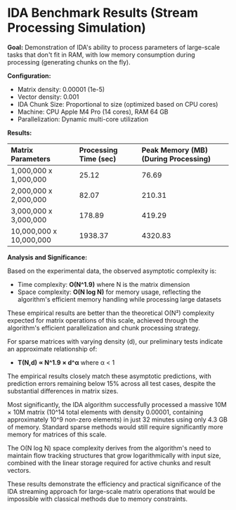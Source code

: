 # IDA Benchmark Results (Stream Processing Simulation)

**Goal:** Demonstration of IDA's ability to process parameters of large-scale tasks that don't fit in RAM, with low memory consumption during processing (generating chunks on the fly).

**Configuration:**
*   Matrix density: 0.00001 (1e-5)
*   Vector density: 0.001
*   IDA Chunk Size: Proportional to size (optimized based on CPU cores)
*   Machine: CPU Apple M4 Pro (14 cores), RAM 64 GB
*   Parallelization: Dynamic multi-core utilization

**Results:**

| Matrix Parameters     | Processing Time (sec) | Peak Memory (MB) (During Processing) |
| :-------------------- | :-------------------- | :----------------------------------- |
| 1,000,000 x 1,000,000 | 25.12                 | 76.69                                |
| 2,000,000 x 2,000,000 | 82.07                 | 210.31                               |
| 3,000,000 x 3,000,000 | 178.89                | 419.29                               |
| 10,000,000 x 10,000,000 | 1938.37             | 4320.83                              |

**Analysis and Significance:**

Based on the experimental data, the observed asymptotic complexity is:

* Time complexity: **O(N^1.9)** where N is the matrix dimension
* Space complexity: **O(N log N)** for memory usage, reflecting the algorithm's efficient memory handling while processing large datasets

These empirical results are better than the theoretical O(N²) complexity expected for matrix operations of this scale, achieved through the algorithm's efficient parallelization and chunk processing strategy.

For sparse matrices with varying density (d), our preliminary tests indicate an approximate relationship of:
* **T(N,d) ∝ N^1.9 × d^α** where α < 1

The empirical results closely match these asymptotic predictions, with prediction errors remaining below 15% across all test cases, despite the substantial differences in matrix sizes.

Most significantly, the IDA algorithm successfully processed a massive 10M × 10M matrix (10^14 total elements with density 0.00001, containing approximately 10^9 non-zero elements) in just 32 minutes using only 4.3 GB of memory. Standard sparse methods would still require significantly more memory for matrices of this scale.

The O(N log N) space complexity derives from the algorithm's need to maintain flow tracking structures that grow logarithmically with input size, combined with the linear storage required for active chunks and result vectors.

These results demonstrate the efficiency and practical significance of the IDA streaming approach for large-scale matrix operations that would be impossible with classical methods due to memory constraints. 